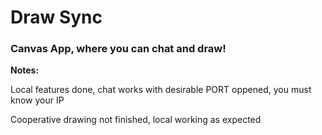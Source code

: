 # Draw Sync
### Canvas App, where you can chat and draw!

**Notes:**

Local features done, chat works with desirable PORT oppened, you must know your IP

Cooperative drawing not finished, local working as expected
